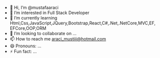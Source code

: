 - 👋 Hi, I’m @mustafaaraci
- 👀 I’m interested in Full Stack Developer
- 🌱 I’m currently learning Html,Css,JavaScript,JQuery,Bootstrap,React,C#,.Net,.NetCore,MVC,EF,EFCore,OOP,ORM
- 💞️ I’m looking to collaborate on ...
- 📫 How to reach me araci_mustiii@hotmail.com
- 😄 Pronouns: ...
- ⚡ Fun fact: ...

<!---
mustafaaraci/mustafaaraci is a ✨ special ✨ repository because its `README.md` (this file) appears on your GitHub profile.
You can click the Preview link to take a look at your changes.
--->
